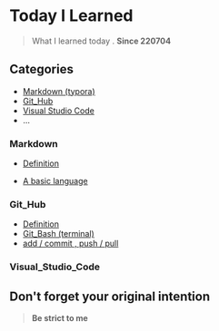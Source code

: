 # Today I Learned 

> What I learned today . 						**Since 220704**



## Categories

- [Markdown (typora)](#Markdown)
- [Git_Hub](#Git_Hub)
- [Visual Studio Code](#Visual_Studio_Code)
- ...

   

### Markdown

- [Definition](https://github.com/midhyun/TIL/blob/master/Markdown/Definition.md)

- [A basic language](https://github.com/midhyun/TIL/blob/master/Markdown/A_basic_language.md)

### Git_Hub

- [Definition](https://github.com/midhyun/TIL/blob/master/Markdown/A_basic_language.md)
- [Git_Bash (terminal)](https://github.com/midhyun/TIL/blob/master/Git_Hub/Git_bash(terminal).md)
- [add / commit , push / pull](https://github.com/midhyun/TIL/blob/master/Git_Hub/Add_commit.md)

### Visual_Studio_Code











## Don't forget your original intention

> **Be strict to me**

